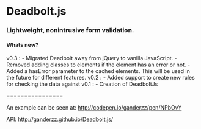 Deadbolt.js
================

### Lightweight, nonintrusive form validation.


#### Whats new?
v0.3 : 
		- Migrated Deadbolt away from jQuery to vanilla JavaScript. 
		- Removed adding classes to elements if the element has an error or not.
		- Added a hasError parameter to the cached elements. This will be used in the future for different features.
v0.2 : 
		- Added support to create new rules for checking the data against
v0.1 : 
		- Creation of DeadboltJs

================

An example can be seen at: http://codepen.io/ganderzz/pen/NPbOvY

API: http://ganderzz.github.io/Deadbolt.js/
